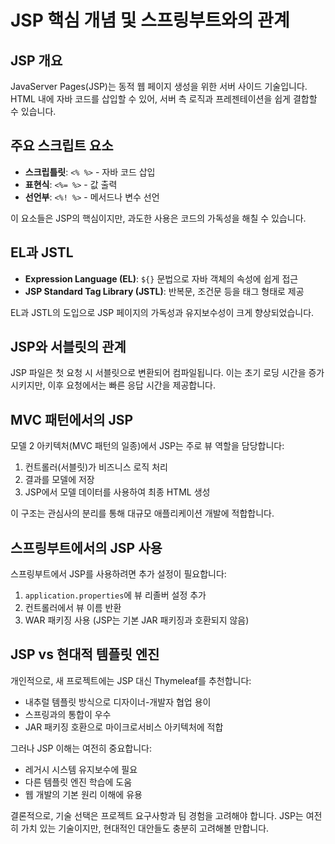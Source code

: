 # JSP 핵심 개념 및 스프링부트와의 관계

## JSP 개요

JavaServer Pages(JSP)는 동적 웹 페이지 생성을 위한 서버 사이드 기술입니다. HTML 내에 자바 코드를 삽입할 수 있어, 서버 측 로직과 프레젠테이션을 쉽게 결합할 수 있습니다.

## 주요 스크립트 요소

- **스크립틀릿**: `<% %>` - 자바 코드 삽입
- **표현식**: `<%= %>` - 값 출력
- **선언부**: `<%! %>` - 메서드나 변수 선언

이 요소들은 JSP의 핵심이지만, 과도한 사용은 코드의 가독성을 해칠 수 있습니다.

## EL과 JSTL

- **Expression Language (EL)**: `${}` 문법으로 자바 객체의 속성에 쉽게 접근
- **JSP Standard Tag Library (JSTL)**: 반복문, 조건문 등을 태그 형태로 제공

EL과 JSTL의 도입으로 JSP 페이지의 가독성과 유지보수성이 크게 향상되었습니다.

## JSP와 서블릿의 관계

JSP 파일은 첫 요청 시 서블릿으로 변환되어 컴파일됩니다. 이는 초기 로딩 시간을 증가시키지만, 이후 요청에서는 빠른 응답 시간을 제공합니다.

## MVC 패턴에서의 JSP

모델 2 아키텍처(MVC 패턴의 일종)에서 JSP는 주로 뷰 역할을 담당합니다:

1. 컨트롤러(서블릿)가 비즈니스 로직 처리
2. 결과를 모델에 저장
3. JSP에서 모델 데이터를 사용하여 최종 HTML 생성

이 구조는 관심사의 분리를 통해 대규모 애플리케이션 개발에 적합합니다.

## 스프링부트에서의 JSP 사용

스프링부트에서 JSP를 사용하려면 추가 설정이 필요합니다:

1. `application.properties`에 뷰 리졸버 설정 추가
2. 컨트롤러에서 뷰 이름 반환
3. WAR 패키징 사용 (JSP는 기본 JAR 패키징과 호환되지 않음)

## JSP vs 현대적 템플릿 엔진

개인적으로, 새 프로젝트에는 JSP 대신 Thymeleaf를 추천합니다:

- 내추럴 템플릿 방식으로 디자이너-개발자 협업 용이
- 스프링과의 통합이 우수
- JAR 패키징 호환으로 마이크로서비스 아키텍처에 적합

그러나 JSP 이해는 여전히 중요합니다:

- 레거시 시스템 유지보수에 필요
- 다른 템플릿 엔진 학습에 도움
- 웹 개발의 기본 원리 이해에 유용

결론적으로, 기술 선택은 프로젝트 요구사항과 팀 경험을 고려해야 합니다. JSP는 여전히 가치 있는 기술이지만, 현대적인 대안들도 충분히 고려해볼 만합니다.
